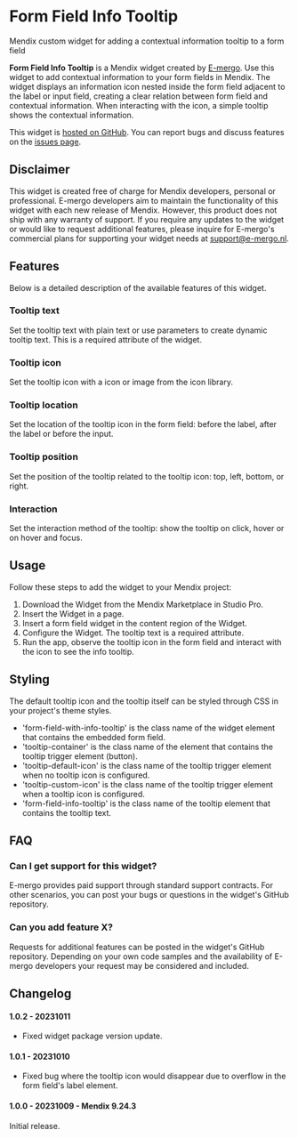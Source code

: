 # Form Field Info Tooltip
Mendix custom widget for adding a contextual information tooltip to a form field

**Form Field Info Tooltip** is a Mendix widget created by [E-mergo](https://www.e-mergo.nl). Use this widget to add contextual information to your form fields in Mendix. The widget displays an information icon nested inside the form field adjacent to the label or input field, creating a clear relation between form field and contextual information. When interacting with the icon, a simple tooltip shows the contextual information.

This widget is [hosted on GitHub](https://github.com/e-mergo/mx-emergo-form-field-info-tooltip). You can report bugs and discuss features on the [issues page](https://github.com/e-mergo/mx-emergo-form-field-info-tooltip/issues).

## Disclaimer
This widget is created free of charge for Mendix developers, personal or professional. E-mergo developers aim to maintain the functionality of this widget with each new release of Mendix. However, this product does not ship with any warranty of support. If you require any updates to the widget or would like to request additional features, please inquire for E-mergo's commercial plans for supporting your widget needs at support@e-mergo.nl.

## Features
Below is a detailed description of the available features of this widget.

### Tooltip text
Set the tooltip text with plain text or use parameters to create dynamic tooltip text. This is a required attribute of the widget.

### Tooltip icon
Set the tooltip icon with a icon or image from the icon library.

### Tooltip location
Set the location of the tooltip icon in the form field: before the label, after the label or before the input.

### Tooltip position
Set the position of the tooltip related to the tooltip icon: top, left, bottom, or right.

### Interaction
Set the interaction method of the tooltip: show the tooltip on click, hover or on hover and focus.

## Usage
Follow these steps to add the widget to your Mendix project:

1. Download the Widget from the Mendix Marketplace in Studio Pro.
2. Insert the Widget in a page.
3. Insert a form field widget in the content region of the Widget.
4. Configure the Widget. The tooltip text is a required attribute.
5. Run the app, observe the tooltip icon in the form field and interact with the icon to see the info tooltip.

## Styling
The default tooltip icon and the tooltip itself can be styled through CSS in your project's theme styles.

- 'form-field-with-info-tooltip' is the class name of the widget element that contains the embedded form field.
- 'tooltip-container' is the class name of the element that contains the tooltip trigger element (button).
- 'tooltip-default-icon' is the class name of the tooltip trigger element when no tooltip icon is configured.
- 'tooltip-custom-icon' is the class name of the tooltip trigger element when a tooltip icon is configured.
- 'form-field-info-tooltip' is the class name of the tooltip element that contains the tooltip text.

## FAQ

### Can I get support for this widget?
E-mergo provides paid support through standard support contracts. For other scenarios, you can post your bugs or questions in the widget's GitHub repository.

### Can you add feature X?
Requests for additional features can be posted in the widget's GitHub repository. Depending on your own code samples and the availability of E-mergo developers your request may be considered and included.

## Changelog

#### 1.0.2 - 20231011
- Fixed widget package version update.

#### 1.0.1 - 20231010
- Fixed bug where the tooltip icon would disappear due to overflow in the form field's label element.

#### 1.0.0 - 20231009 - Mendix 9.24.3
Initial release.
